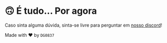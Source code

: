 # 🙃 É tudo... Por agora

Caso sinta alguma dúvida, sinta-se livre para perguntar em [nosso discord](https://discord.gg/RRz9Z9HGnR)!







Made with :heart: by `DG0837`

